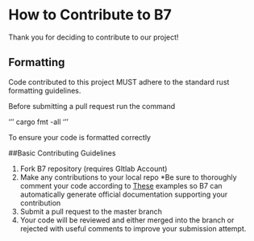 ﻿# How to Contribute to B7


Thank you for deciding to contribute to our project!




## Formatting


Code contributed to this project MUST adhere to the standard rust formatting guidelines.


Before submitting a pull request run the command


‘’’
cargo fmt -all
‘’’


To ensure your code is formatted correctly


##Basic Contributing Guidelines


1. Fork B7 repository (requires GItlab Account)
2. Make any contributions to your local repo
*Be sure to thoroughly comment your code according to [These](https://doc.rust-lang.org/rust-by-example/meta/doc.html) examples so B7 can automatically generate official documentation supporting your contribution
3. Submit a pull request to the master branch
4. Your code will be reviewed and either merged into the branch or rejected with useful comments to improve your submission attempt.